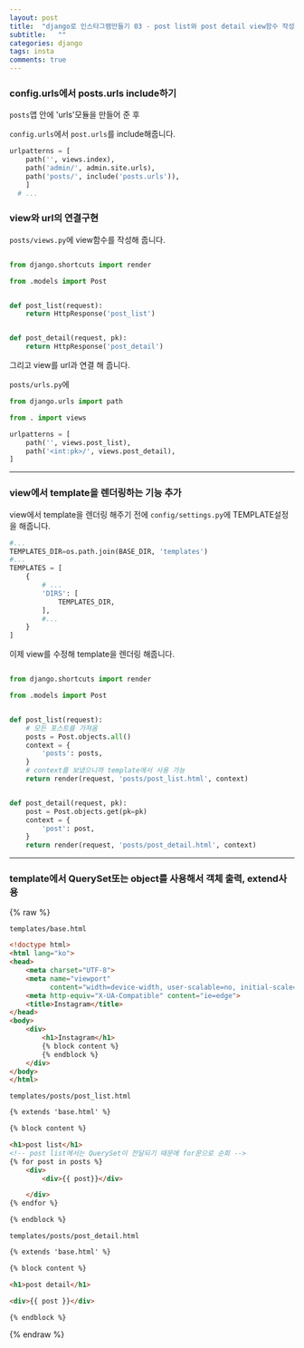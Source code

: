 ```yaml
---
layout: post
title:  "django로 인스타그램만들기 03 - post list와 post detail view함수 작성, 템플릿 설정, view와 url연결"
subtitle:   ""
categories: django
tags: insta
comments: true
---
```





### config.urls에서 posts.urls include하기

`posts`앱 안에 'urls'모듈을 만들어 준 후

`config.urls`에서 `post.urls`를 include해줍니다.

```python
urlpatterns = [
    path('', views.index),
    path('admin/', admin.site.urls),
    path('posts/', include('posts.urls')),
    ]
  # ...

```




### view와 url의 연결구현

`posts/views.py`에 view함수를 작성해 줍니다.

```python

from django.shortcuts import render

from .models import Post


def post_list(request):
    return HttpResponse('post_list')


def post_detail(request, pk):
    return HttpResponse('post_detail')

```

그리고 view를 url과 연결 해 줍니다.

`posts/urls.py`에

```python
from django.urls import path

from . import views

urlpatterns = [
    path('', views.post_list),
    path('<int:pk>/', views.post_detail),
]
```

---

### view에서 template을 렌더링하는 기능 추가


view에서 template을 렌더링 해주기 전에
`config/settings.py`에 TEMPLATE설정을 해줍니다.

```python
#...
TEMPLATES_DIR=os.path.join(BASE_DIR, 'templates')
#...
TEMPLATES = [
    {
        # ...
        'DIRS': [
            TEMPLATES_DIR,
        ],
        #...
    }
]
```


이제 view를 수정해 template을 렌더링 해줍니다.

```python

from django.shortcuts import render

from .models import Post


def post_list(request):
    # 모든 포스트를 가져옴
    posts = Post.objects.all()
    context = {
        'posts': posts,
    }
    # context를 보냈으니까 template에서 사용 가능
    return render(request, 'posts/post_list.html', context)


def post_detail(request, pk):
    post = Post.objects.get(pk=pk)
    context = {
        'post': post,
    }
    return render(request, 'posts/post_detail.html', context)

```


---

### template에서 QuerySet또는 object를 사용해서 객체 출력, extend사용


{% raw %}

`templates/base.html`

```html
<!doctype html>
<html lang="ko">
<head>
    <meta charset="UTF-8">
    <meta name="viewport"
          content="width=device-width, user-scalable=no, initial-scale=1.0, maximum-scale=1.0, minimum-scale=1.0">
    <meta http-equiv="X-UA-Compatible" content="ie=edge">
    <title>Instagram</title>
</head>
<body>
    <div>
        <h1>Instagram</h1>
        {% block content %}
        {% endblock %}
    </div>
</body>
</html>
```


`templates/posts/post_list.html`

```html
{% extends 'base.html' %}

{% block content %}

<h1>post list</h1>
<!-- post list에서는 QuerySet이 전달되기 때문에 for문으로 순회 -->
{% for post in posts %}
    <div>
        <div>{{ post}}</div>

    </div>
{% endfor %}

{% endblock %}


```

`templates/posts/post_detail.html`

```html
{% extends 'base.html' %}

{% block content %}

<h1>post detail</h1>

<div>{{ post }}</div>

{% endblock %}
```

{% endraw %}
